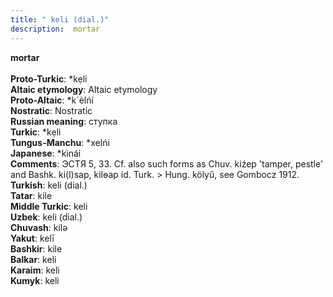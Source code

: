 ```yaml
---
title: " keli (dial.)"
description:  mortar
---
```

<strong> mortar</strong><br><br>
<strong>Proto-Turkic</strong>:  *kẹli<br>
<strong>Altaic etymology</strong>:  Altaic etymology<br>
<strong> Proto-Altaic</strong>:  *k`èlńí<br>
<strong>Nostratic</strong>:  Nostratic<br>
<strong>Russian meaning</strong>:  ступка<br>
<strong>Turkic</strong>:  *kẹli<br>
<strong>Tungus-Manchu</strong>:  *xelńi<br>
<strong>Japanese</strong>:  *kìnái<br>
<strong>Comments</strong>:  ЭСТЯ 5, 33. Cf. also such forms as Chuv. kiźep 'tamper, pestle' and Bashk. ki(l)sap, kilɵap id. Turk. > Hung. kölyű, see Gombocz 1912.<br>
<strong>Turkish</strong>:  keli (dial.)<br>
<strong>Tatar</strong>:  kile<br>
<strong>Middle Turkic</strong>:  keli<br>
<strong>Uzbek</strong>:  keli (dial.)<br>
<strong>Chuvash</strong>:  kilǝ<br>
<strong>Yakut</strong>:  kelī<br>
<strong>Bashkir</strong>:  kile<br>
<strong>Balkar</strong>:  keli<br>
<strong>Karaim</strong>:  keli<br>
<strong>Kumyk</strong>:  keli<br>


